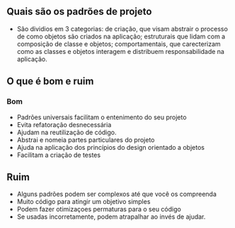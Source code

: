 
## Quais são os padrões de projeto
- São dividios em 3 categorias: de criação, que visam abstrair o processo de como objetos são criados na aplicação; estruturais que lidam com a composição de classe e objetos; comportamentais, que carecterizam como as classes e objetos interagem e distribuem responsabilidade na aplicação.

## O que é bom e ruim
### Bom
- Padrões universais facilitam o entenimento do seu projeto
- Evita refatoração desnecessária
- Ajudam na reutilização de código.
- Abstrai e nomeia partes particulares do projeto
- Ajuda na aplicação dos princípios do design orientado a objetos
- Facilitam a criação de testes

## Ruim
- Alguns padrões podem ser complexos até que você os compreenda
- Muito código para atingir um objetivo simples
- Podem fazer otimizaçoes permaturas para o seu código
- Se usadas incorretamente, podem atrapalhar ao invés de ajudar.

